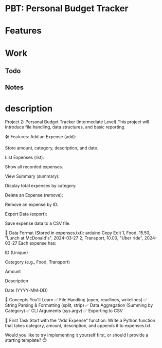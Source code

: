 # PBT: Personal Budget Tracker

# Features

# Work

## Todo

## Notes













# description

Project 2: Personal Budget Tracker (Intermediate Level)
This project will introduce file handling, data structures, and basic reporting.

🛠 Features:
Add an Expense (add):

Store amount, category, description, and date.

List Expenses (list):

Show all recorded expenses.

View Summary (summary):

Display total expenses by category.

Delete an Expense (remove):

Remove an expense by ID.

Export Data (export):

Save expense data to a CSV file.

📂 Data Format (Stored in expenses.txt):
arduino
Copy
Edit
1, Food, 15.50, "Lunch at McDonald's", 2024-03-27
2, Transport, 10.00, "Uber ride", 2024-03-27
Each expense has:

ID (Unique)

Category (e.g., Food, Transport)

Amount

Description

Date (YYYY-MM-DD)

🔹 Concepts You'll Learn
✅ File Handling (open, readlines, writelines)
✅ String Parsing & Formatting (split, strip)
✅ Data Aggregation (Summing by Category)
✅ CLI Arguments (sys.argv)
✅ Exporting to CSV

📝 First Task
Start with the "Add Expense" function.
Write a Python function that takes category, amount, description, and appends it to expenses.txt.

Would you like to try implementing it yourself first, or should I provide a starting template? 😊